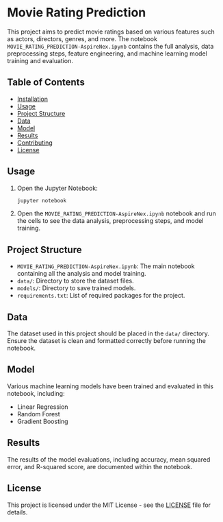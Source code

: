 # Movie Rating Prediction

This project aims to predict movie ratings based on various features such as actors, directors, genres, and more. The notebook `MOVIE_RATING_PREDICTION-AspireNex.ipynb` contains the full analysis, data preprocessing steps, feature engineering, and machine learning model training and evaluation.

## Table of Contents


- [Installation](#installation)
- [Usage](#usage)
- [Project Structure](#project-structure)
- [Data](#data)
- [Model](#model)
- [Results](#results)
- [Contributing](#contributing)
- [License](#license)

## Usage

1. Open the Jupyter Notebook:

    ```sh
    jupyter notebook
    ```

2. Open the `MOVIE_RATING_PREDICTION-AspireNex.ipynb` notebook and run the cells to see the data analysis, preprocessing steps, and model training.

## Project Structure

- `MOVIE_RATING_PREDICTION-AspireNex.ipynb`: The main notebook containing all the analysis and model training.
- `data/`: Directory to store the dataset files.
- `models/`: Directory to save trained models.
- `requirements.txt`: List of required packages for the project.

## Data

The dataset used in this project should be placed in the `data/` directory. Ensure the dataset is clean and formatted correctly before running the notebook.

## Model

Various machine learning models have been trained and evaluated in this notebook, including:

- Linear Regression
- Random Forest
- Gradient Boosting

## Results

The results of the model evaluations, including accuracy, mean squared error, and R-squared score, are documented within the notebook.

## License

This project is licensed under the MIT License - see the [LICENSE](LICENSE) file for details.
